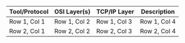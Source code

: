 | Tool/Protocol | OSI Layer(s)| TCP/IP Layer | Description |
|---|---|---| ---|
| Row 1, Col 1 | Row 1, Col 2 | Row 1, Col 3 |Row 1, Col 4
| Row 2, Col 1 | Row 2, Col 2 | Row 2, Col 3 |Row 2, Col 4
